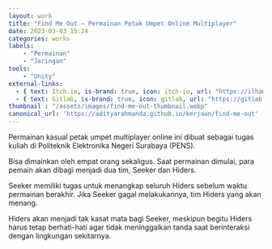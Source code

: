 ```yaml
---
layout: work
title: "Find Me Out – Permainan Petak Umpet Online Multiplayer"
date: 2023-03-03 15:24
categories: works
labels: 
    - "Permainan"
    - "Jaringan" 
tools: 
    - "Unity"
external-links:
  - { text: Itch.io, is-brand: true, icon: itch-io, url: "https://ilhampratama.itch.io/find-me-out" }
  - { text: Gitlab, is-brand: true, icon: gitlab, url: "https://gitlab.com/pratamailham206/find-me-out" }
thumbnail : "/assets/images/find-me-out-thumbnail.webp"
canonical_url: 'https://adityarahmanda.github.io/kerjaan/find-me-out'
---
```

Permainan kasual petak umpet multiplayer online ini dibuat sebagai tugas kuliah di Politeknik Elektronika Negeri Surabaya (PENS).

<!--excerpt-->

Bisa dimainkan oleh empat orang sekaligus. Saat permainan dimulai, para pemain akan dibagi menjadi dua tim, Seeker dan Hiders. 

Seeker memiliki tugas untuk menangkap seluruh Hiders sebelum waktu permainan berakhir. Jika Seeker gagal melakukannya, tim Hiders yang akan menang.

Hiders akan menjadi tak kasat mata bagi Seeker, meskipun begitu Hiders harus tetap berhati-hati agar tidak meninggalkan tanda saat berinteraksi dengan lingkungan sekitarnya.
